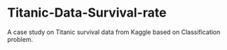 # Titanic-Data-Survival-rate
A case study on Titanic survival data from Kaggle based on Classification problem.
